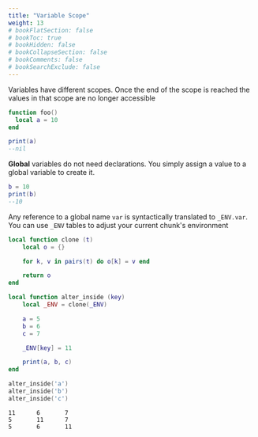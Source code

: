 ```yaml
---
title: "Variable Scope"
weight: 13
# bookFlatSection: false
# bookToc: true
# bookHidden: false
# bookCollapseSection: false
# bookComments: false
# bookSearchExclude: false
---
```



Variables have different scopes. Once the end of the scope is reached the values in that scope are no longer accessible

```lua
function foo()
  local a = 10
end

print(a)
--nil
```

**Global** variables do not need declarations. You simply assign a value to a global variable to create it.

```lua
b = 10
print(b)
--10
```

Any reference to a global name `var` is syntactically translated to `_ENV.var`. You can use `_ENV` tables to adjust your current chunk's environment

```lua
local function clone (t)
    local o = {}

    for k, v in pairs(t) do o[k] = v end

    return o
end

local function alter_inside (key)
    local _ENV = clone(_ENV)

    a = 5
    b = 6
    c = 7

    _ENV[key] = 11

    print(a, b, c)
end

alter_inside('a')
alter_inside('b')
alter_inside('c')
```
```
11      6       7
5       11      7
5       6       11
```
